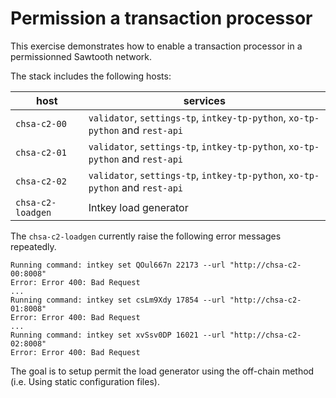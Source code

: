 # Permission a transaction processor

This exercise demonstrates how to enable a transaction processor in a permissionned Sawtooth network.

The stack includes the following hosts:

host | services
---- | --------
`chsa-c2-00` | `validator`, `settings-tp`, `intkey-tp-python`, `xo-tp-python` and `rest-api`
`chsa-c2-01` | `validator`, `settings-tp`, `intkey-tp-python`, `xo-tp-python` and `rest-api`
`chsa-c2-02` | `validator`, `settings-tp`, `intkey-tp-python`, `xo-tp-python` and `rest-api`
`chsa-c2-loadgen` | Intkey load generator

The `chsa-c2-loadgen` currently raise the following error messages repeatedly.

```
Running command: intkey set QOul667n 22173 --url "http://chsa-c2-00:8008"
Error: Error 400: Bad Request
...
Running command: intkey set csLm9Xdy 17854 --url "http://chsa-c2-01:8008"
Error: Error 400: Bad Request
...
Running command: intkey set xvSsv0DP 16021 --url "http://chsa-c2-02:8008"
Error: Error 400: Bad Request
```

The goal is to setup permit the load generator using the off-chain method (i.e. Using static configuration files).
